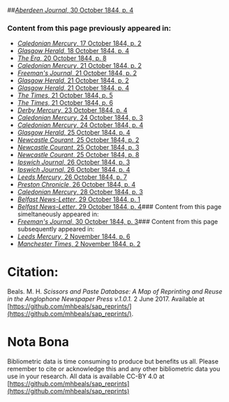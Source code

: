 ##[*Aberdeen Journal*, 30 October 1844, p. 4](https://mhbeals.github.io/sap_html/Aberdeen-Journal/Aberdeen-Journal-30-October-1844-p-4)

### Content from this page previously appeared in:
+ [*Caledonian Mercury*, 17 October 1844, p. 2](https://mhbeals.github.io/sap_html/Caledonian-Mercury/Caledonian-Mercury-17-October-1844-p-2)
+ [*Glasgow Herald*, 18 October 1844, p. 4](https://mhbeals.github.io/sap_html/Glasgow-Herald/Glasgow-Herald-18-October-1844-p-4)
+ [*The Era*, 20 October 1844, p. 8](https://mhbeals.github.io/sap_html/The-Era/The-Era-20-October-1844-p-8)
+ [*Caledonian Mercury*, 21 October 1844, p. 2](https://mhbeals.github.io/sap_html/Caledonian-Mercury/Caledonian-Mercury-21-October-1844-p-2)
+ [*Freeman's Journal*, 21 October 1844, p. 2](https://mhbeals.github.io/sap_html/Freeman's-Journal/Freeman's-Journal-21-October-1844-p-2)
+ [*Glasgow Herald*, 21 October 1844, p. 2](https://mhbeals.github.io/sap_html/Glasgow-Herald/Glasgow-Herald-21-October-1844-p-2)
+ [*Glasgow Herald*, 21 October 1844, p. 4](https://mhbeals.github.io/sap_html/Glasgow-Herald/Glasgow-Herald-21-October-1844-p-4)
+ [*The Times*, 21 October 1844, p. 5](https://mhbeals.github.io/sap_html/The-Times/The-Times-21-October-1844-p-5)
+ [*The Times*, 21 October 1844, p. 6](https://mhbeals.github.io/sap_html/The-Times/The-Times-21-October-1844-p-6)
+ [*Derby Mercury*, 23 October 1844, p. 4](https://mhbeals.github.io/sap_html/Derby-Mercury/Derby-Mercury-23-October-1844-p-4)
+ [*Caledonian Mercury*, 24 October 1844, p. 3](https://mhbeals.github.io/sap_html/Caledonian-Mercury/Caledonian-Mercury-24-October-1844-p-3)
+ [*Caledonian Mercury*, 24 October 1844, p. 4](https://mhbeals.github.io/sap_html/Caledonian-Mercury/Caledonian-Mercury-24-October-1844-p-4)
+ [*Glasgow Herald*, 25 October 1844, p. 4](https://mhbeals.github.io/sap_html/Glasgow-Herald/Glasgow-Herald-25-October-1844-p-4)
+ [*Newcastle Courant*, 25 October 1844, p. 2](https://mhbeals.github.io/sap_html/Newcastle-Courant/Newcastle-Courant-25-October-1844-p-2)
+ [*Newcastle Courant*, 25 October 1844, p. 3](https://mhbeals.github.io/sap_html/Newcastle-Courant/Newcastle-Courant-25-October-1844-p-3)
+ [*Newcastle Courant*, 25 October 1844, p. 8](https://mhbeals.github.io/sap_html/Newcastle-Courant/Newcastle-Courant-25-October-1844-p-8)
+ [*Ipswich Journal*, 26 October 1844, p. 3](https://mhbeals.github.io/sap_html/Ipswich-Journal/Ipswich-Journal-26-October-1844-p-3)
+ [*Ipswich Journal*, 26 October 1844, p. 4](https://mhbeals.github.io/sap_html/Ipswich-Journal/Ipswich-Journal-26-October-1844-p-4)
+ [*Leeds Mercury*, 26 October 1844, p. 7](https://mhbeals.github.io/sap_html/Leeds-Mercury/Leeds-Mercury-26-October-1844-p-7)
+ [*Preston Chronicle*, 26 October 1844, p. 4](https://mhbeals.github.io/sap_html/Preston-Chronicle/Preston-Chronicle-26-October-1844-p-4)
+ [*Caledonian Mercury*, 28 October 1844, p. 3](https://mhbeals.github.io/sap_html/Caledonian-Mercury/Caledonian-Mercury-28-October-1844-p-3)
+ [*Belfast News-Letter*, 29 October 1844, p. 1](https://mhbeals.github.io/sap_html/Belfast-News-Letter/Belfast-News-Letter-29-October-1844-p-1)
+ [*Belfast News-Letter*, 29 October 1844, p. 4](https://mhbeals.github.io/sap_html/Belfast-News-Letter/Belfast-News-Letter-29-October-1844-p-4)### Content from this page simeltaneously appeared in:
+ [*Freeman's Journal*, 30 October 1844, p. 3](https://mhbeals.github.io/sap_html/Freeman's-Journal/Freeman's-Journal-30-October-1844-p-3)### Content from this page subsequently appeared in:
+ [*Leeds Mercury*, 2 November 1844, p. 6](https://mhbeals.github.io/sap_html/Leeds-Mercury/Leeds-Mercury-2-November-1844-p-6)
+ [*Manchester Times*, 2 November 1844, p. 2](https://mhbeals.github.io/sap_html/Manchester-Times/Manchester-Times-2-November-1844-p-2)
                    
# Citation: 

Beals. M. H. *Scissors and Paste Database: A Map of Reprinting and Reuse in the Anglophone Newspaper Press v.1.0.1.* 2 June 2017. Available at [https://github.com/mhbeals/sap_reprints/](https://github.com/mhbeals/sap_reprints/). 
                    
# Nota Bona

Bibliometric data is time consuming to produce but benefits us all. Please remember to cite or acknowledge this and any other bibliometric data you use in your research. All data is available CC-BY 4.0 at [https://github.com/mhbeals/sap_reprints](https://github.com/mhbeals/sap_reprints)